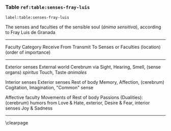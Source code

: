 ### Table `ref:table:senses-fray-luis`
`label:table:senses-fray-luis`

The senses and faculties of the sensible soul (*ánima sensitiva*),
according to Fray Luis de Granada

-----------------   ------------    ------------  --------------------
Faculty Category    Receive From    Transmit To   Senses or Faculties
(location)                                        (order of importance)
-----------------   ------------    ------------  --------------------
Exterior senses     External world  Cerebrum via  Sight, Hearing, Smell,
(sense organs)                      *spiritus*    Touch, Taste 
                                    *animales*  

Interior senses     Exterior senses Rest of body  Memory, Affection, 
(cerebrum)                                        Cogitation, Imagination,
                                                  "Common" sense

Affective faculty   Movements of    Rest of body  Passions (Dualities):
(cerebrum)          humors from                   Love & Hate, 
                    exterior,                     Desire & Fear,
                    interior senses               Joy & Sadness
-----------------   ------------    ------------  --------------------

\clearpage

